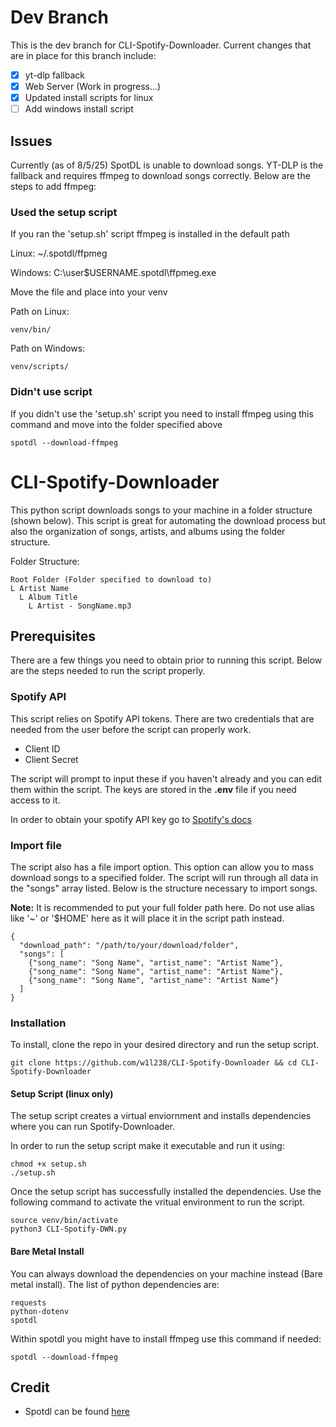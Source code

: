# Dev Branch
This is the dev branch for CLI-Spotify-Downloader. Current changes that are in place for this branch include:

- [x] yt-dlp fallback
- [x] Web Server (Work in progress...)
- [x] Updated install scripts for linux
- [ ] Add windows install script

## Issues
Currently (as of 8/5/25) SpotDL is unable to download songs.
YT-DLP is the fallback and requires ffmpeg to download songs correctly. Below are the steps to add ffmpeg:


### Used the setup script
If you ran the 'setup.sh' script ffmpeg is installed in the default path

Linux:
    ~/.spotdl/ffpmeg

Windows:
    C:\user\$USERNAME\.spotdl\ffpmeg.exe

Move the file and place into your venv

Path on Linux:

    venv/bin/

Path on Windows:

    venv/scripts/

### Didn't use script
If you didn't use the 'setup.sh' script you need to install ffmpeg using this command and move into the folder specified above

    spotdl --download-ffmpeg

# CLI-Spotify-Downloader
This python script downloads songs to your machine in a folder structure (shown below). This script is great for automating the download process but also the organization of songs, artists, and albums using the folder structure.

Folder Structure:

    Root Folder (Folder specified to download to)
    L Artist Name
      L Album Title
        L Artist - SongName.mp3

## Prerequisites
There are a few things you need to obtain prior to running this script. Below are the steps needed to run the script properly.

### Spotify API
This script relies on Spotify API tokens. There are two credentials that are needed from the user before the script can properly work.

- Client ID
- Client Secret

The script will prompt to input these if you haven't already and you can edit them within the script. The keys are stored in the **.env** file if you need access to it.

In order to obtain your spotify API key go to [Spotify's docs](https://developer.spotify.com/documentation/web-api/tutorials/getting-started)

### Import file
The script also has a file import option. This option can allow you to mass download songs to a specified folder. The script will run through all data in the "songs" array listed. Below is the structure necessary to import songs. 

**Note:** It is recommended to put your full folder path here. Do not use alias like '~' or '$HOME' here as it will place it in the script path instead.
    
    {
      "download_path": "/path/to/your/download/folder",
      "songs": [
        {"song_name": "Song Name", "artist_name": "Artist Name"},
        {"song_name": "Song Name", "artist_name": "Artist Name"},
        {"song_name": "Song Name", "artist_name": "Artist Name"}
      ]
    }

### Installation
To install, clone the repo in your desired directory and run the setup script.

    git clone https://github.com/w1l238/CLI-Spotify-Downloader && cd CLI-Spotify-Downloader

#### Setup Script (linux only)
The setup script creates a virtual enviornment and installs dependencies where you can run Spotify-Downloader.

In order to run the setup script make it executable and run it using:

    chmod +x setup.sh
    ./setup.sh

Once the setup script has successfully installed the dependencies. Use the following command to activate the vritual environment to run the script.

    source venv/bin/activate
    python3 CLI-Spotify-DWN.py

#### Bare Metal Install
You can always download the dependencies on your machine instead (Bare metal install). The list of python dependencies are:
    
    requests
    python-dotenv
    spotdl

Within spotdl you might have to install ffmpeg use this command if needed:

    spotdl --download-ffmpeg

## Credit
- Spotdl can be found [here](https://github.com/spotDL/spotify-downloader)
